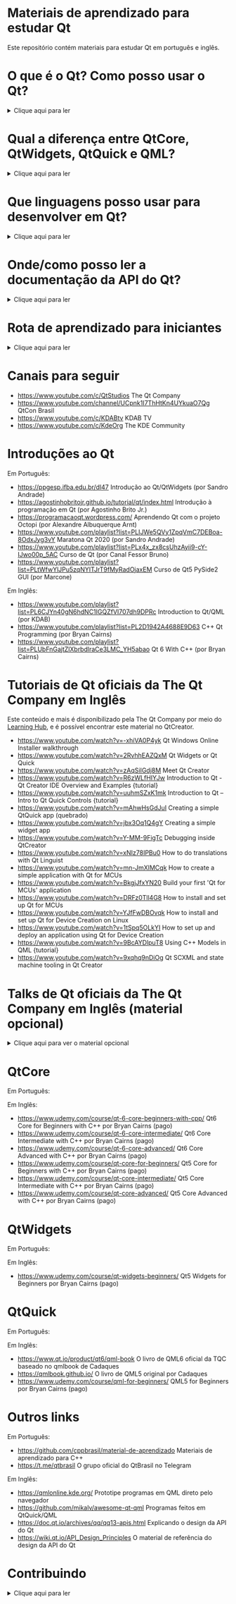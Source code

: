 # Materiais de aprendizado para estudar Qt
Este repositório contém materiais para estudar Qt em português e inglês.

# O que é o Qt? Como posso usar o Qt?

<details>
  <summary>Clique aqui para ler</summary>
  
O [Qt](https://www.qt.io/) (pronunciado [/kjuːt/](https://upload.wikimedia.org/wikipedia/commons/7/73/En-us-cute.ogg), como a palavra cute do inglês) é um framework utilizado para criar aplicativos modernos para desktop, dispositivos móveis e embarcados. Ele é feito em C++ e permite escrever um mesmo código para múltiplas plataformas, como Linux, Windows, Mac e Android, dentre outros.

O Qt extende o C++ e torna ele mais agradável para criar suas aplicações gráficas, e fornece também uma linguagem própria declarativa altamente produtiva, o QML. Ele inclui vários módulos, dentre eles o QtCore, o QtWidgets, o QtQuick, e outros.

Ele possui duas licenças principais: uma LGPL e uma comercial. Os módulos do Qt licenciados como LGPL são de código aberto e permitem que você crie tanto aplicativos de código aberto quanto aplicativos proprietários, de código fechado, gratuitamente, [contanto se siga as condições da licença LGPL](https://www.qt.io/licensing/open-source-lgpl-obligations). Os módulos do Qt licenciados como comerciais fornecem funcionalidade extra e mais facilidades para desenvolvimento e integração em empresas, e o uso desta licença fornece suporte técnico, além de outros serviços. Há alguns poucos módulos que utilizam-se de outras licenças. Por exemplo, módulos que utilizam licença GPL obrigam seu aplicativo a ser de código aberto, embora seja perfeitamente possível lucrar em cima disso, contanto siga-se a licença. Módulos que utilizam licença MIT permitem um uso mais flexível para aplicativos proprietários. Leia [mais sobre isso aqui](https://doc.qt.io/qt-6/licenses-used-in-qt.html). É possível ver quais módulos seguem quais licenças na [página de funcionalidades do Qt](https://www.qt.io/product/features).

</details>

# Qual a diferença entre QtCore, QtWidgets, QtQuick e QML?

<details>
  <summary>Clique aqui para ler</summary>

QtCore é um subconjunto de componentes do Qt especializado em aplicações **sem interface gráfica** (GUI). Ele é usado com C++ (e não QML), mas há language bindings para uso com outras linguagens, como Python. Vários dos seus componentes também estão disponíveis em módulos do QtWidgets e do QtQuick. Sua página inicial da documentação é esta: https://doc.qt.io/qt-6/qtcore-index.html e esta é a sua lista de classes C++: https://doc.qt.io/qt-6/qtcore-module.html. Dentre estas classes, as mais básicas são: [QCoreApplication](https://doc.qt.io/qt-6/qcoreapplication.html), [QDebug](https://doc.qt.io/qt-6/qdebug.html), [QString](https://doc.qt.io/qt-6/qstring.html), [QFile](https://doc.qt.io/qt-6/qfile.html), [QList](https://doc.qt.io/qt-6/qlist.html) e [QVariant](https://doc.qt.io/qt-6/qvariant.html).

QtWidgets é um subconjunto de componentes do Qt especializado em aplicações **com interface gráfica** que oferece integração extra para aplicativos desktop. Ele é usado com C++ (e não QML), mas há language bindings para uso com outras linguagens. Seus componentes principais vem prontos para integrar ao seu sistema opracional. Sua página inicial da documentação é esta: https://doc.qt.io/qt-6/qtwidgets-index.html e esta é a sua lista de classes C++: https://doc.qt.io/qt-6/qtwidgets-module.html. Dentre estas classes, as mais básicas são: [QApplication](https://doc.qt.io/qt-6/qapplication.html), [QWidget](https://doc.qt.io/qt-6/qwidget.html), [QMainWindow](https://doc.qt.io/qt-6/qmainwindow.html), [QDialog](https://doc.qt.io/qt-6/qdialog.html), [QLabel](https://doc.qt.io/qt-6/qlabel.html), [QPushButton](https://doc.qt.io/qt-6/qpushbutton.html), [QRadioButton](https://doc.qt.io/qt-6/qradiobutton.html), [QComboBox](https://doc.qt.io/qt-6/qcombobox.html), [QCheckBox](https://doc.qt.io/qt-6/qcheckbox.html), [QLineEdit](https://doc.qt.io/qt-6/qlineedit.html), [QTextEdit](https://doc.qt.io/qt-6/qtextedit.html), [QLayout](https://doc.qt.io/qt-6/qlayout.html) e [QMenu](https://doc.qt.io/qt-6/qmenu.html).

QtQuick é um subconjunto de componentes do Qt especializado em aplicações **com interface gráfica** que oferece integração extra para aplicativos móveis, além da integração para aplicativos desktop. Ele é usado com QML e opcionalmente C++, mas há language bindings para uso com outras linguagens. Sua página inicial da documentação é esta: https://doc.qt.io/qt-6/qtquick-index.html e esta é a sua lista de classes C++: https://doc.qt.io/qt-6/qtquick-module.html e sua lista de tipos QML: https://doc.qt.io/qt-6/qtquick-qmlmodule.html. As classes C++ possibilitam integrar interfaces QML em programas QtWidgets, enquanto os tipos QML são usados para construir interfaces QML. As duas classes C++ básicas são [QQuickWindow](https://doc.qt.io/qt-6/qquickwindow.html) e [QQuickView](https://doc.qt.io/qt-6/qquickview.html), enquanto seus tipos QML básicos são [Item](https://doc.qt.io/qt-6/qml-qtquick-item.html), [Window](https://doc.qt.io/qt-6/qml-qtquick-window.html), [Rectangle](https://doc.qt.io/qt-6/qml-qtquick-rectangle.html), [Text](https://doc.qt.io/qt-6/qml-qtquick-text.html), [Row](https://doc.qt.io/qt-6/qml-qtquick-row.html), [Column](https://doc.qt.io/qt-6/qml-qtquick-column.html), [Grid](https://doc.qt.io/qt-6/qml-qtquick-grid.html), [Flow](https://doc.qt.io/qt-6/qml-qtquick-flow.html), [ListView](https://doc.qt.io/qt-6/qml-qtquick-listview.html), [Animation](https://doc.qt.io/qt-6/qml-qtquick-animation.html), [Repeater](https://doc.qt.io/qt-6/qml-qtquick-repeater.html) e [Loader](https://doc.qt.io/qt-6/qml-qtquick-loader.html).

QML é uma linguagem declarativa similar ao JSON usada principalmente para criar interfaces gráficas. É possível tanto escrever um programa puramente em QML quanto um programa que misture C++ e QML. Para os que estão familiarizados com a terminologia, a linguagem tem embutido o observer pattern e o composite pattern, e permite utilizar o model-view-controller pattern, state pattern, dentre outros padrões de design de programação, além de implementar um scene graph, o que torna a linguagem versátil e altamente produtiva, isto é, permite produzir mais com menos código.

Existem outros componentes do Qt que interessam para quem pretende programar com o QtQuick: o [QtQuick Layouts](https://doc.qt.io/qt-6/qtquicklayouts-index.html) para criar layouts dinâmicos e o [QtQuick Controls](https://doc.qt.io/qt-6/qtquickcontrols-index.html) para obter controles mais elaborados para sua interface gráfica.

Outros componentes interessantes do Qt são o [QtGUI](https://doc-snapshots.qt.io/qt6-dev/qtgui-overview.html), que fornece alguns componentes de interface essenciais como [QGuiApplication](https://doc-snapshots.qt.io/qt6-dev/qguiapplication.html), [QAction](https://doc-snapshots.qt.io/qt6-dev/qaction.html) e [QColor](https://doc-snapshots.qt.io/qt6-dev/qcolor.html); o [QtQuick3D](https://doc-snapshots.qt.io/qt6-dev/qtquick3d-index.html), que permite trabalhar com modelos 3D usando QML; o [QtWebEngine](https://doc.qt.io/qt-6/qtwebengine-overview.html), que permite trabalhar com páginas da web diretamente, seja com C++ ou QML; e o [Qt for MCUs](https://doc.qt.io/QtForMCUs-2.1/), que foca em aplicativos com interface gráfica em embarcados.

</details>

# Que linguagens posso usar para desenvolver em Qt?

<details>
  <summary>Clique aqui para ler</summary>

A linguagem principal usada para desenvolver em Qt é o C++. O framework em si é feito em C++, assim como a IDE principal do Qt, o QtCreator. Caso queira aprender C++, dê uma olhada no [material de aprendizado do cppbrasil](https://github.com/cppbrasil/material-de-aprendizado).

Também é possível criar programas em Qt usando a linguagem QML. O QML é uma linguagem declarativa similar ao JSON que pode tanto se integrar a código feito em C++ quanto rodar sozinho utilizando expressões JavaScript para a lógica principal. Apesar de utilizar um engine JavaScript em tempo de execução, ele é bastante eficiente e pode ser transpilado para C++ via compilação just-in-time desde o Qt 5.11 (ou [ahead-of-time a partir do Qt 6.3](https://www.qt.io/blog/qml-type-compilation)), fazendo uso da eficiência e velocidade do C++.

A The Qt Company também oficialmente suporta o Python por meio do PySide2, [ou Qt For Python](https://wiki.qt.io/Qt_for_Python). Alternativamente, há o [PyQt5 e PyQt6](https://riverbankcomputing.com/software/pyqt/), ambos mantidos pela Riverbank Computers. Este último, no entanto, não recebe suporte da The Qt Company.

Há também [outros language bindings](https://wiki.qt.io/Language_Bindings) para o Qt. Notavelmente, o Rust tem ganhado popularidade recentemente, e para ele estão disponíveis o [Rust-Qt/Ritual](https://rust-qt.github.io/), que fornece bindings Rust -> C++; o [QMetaObject-rs](https://github.com/woboq/qmetaobject-rs), que fornece bindings Rust -> QML; o [Rust-Qt-Binding-Generator](https://invent.kde.org/sdk/rust-qt-binding-generator), desenvolvido pela KDE, que permite criar código feito em Rust que é utilizável em código Qt/QML. Há também o [QtJambi](https://github.com/OmixVisualization/qtjambi/wiki) para Java, o [Qt for Go](https://github.com/therecipe/qt), para Golang, e o [NodeGui](https://github.com/nodegui/nodegui), para NodeJS.

</details>

# Onde/como posso ler a documentação da API do Qt?

<details>
  <summary>Clique aqui para ler</summary>

A documentação do Qt reside em https://doc.qt.io/. É recomendável que você utilize a documentação mais atual, do Qt6, porém a documentação do Qt5 pode ser útil especialmente quando se trata do processo de compilação e gerenciamento de recursos, que foi bastante simplificado com a vinda do Qt6 e a transição do QMake pro CMake.

Há também a [wiki do Qt](https://wiki.qt.io/Main), que pode ser particularmente útil para os recursos mais utilizados. Atente para não acabar visualizando uma página deprecada ou conteúdo que não foi atualizado, que pode comumente ocorrer ao utilizar a pesquisa de um motor de busca como o DuckDuckGo ou o Google.

Caso esteja utilizando o instalador oficial da The Qt Company para instalar o Qt e a sua IDE principal, o QtCreator, você terá toda a documentação disponível no QtCreator offline e por padrão. No lado esquerdo do QtCreator, há uma aba chamada Help que permite acessar toda a documentação. Já no editor, é possível apertar F1 para ativar um painel lateral exibindo a documentação referente ao termo em que o cursor está parado, e apertar F1 novamente irá abrir a página da documentação visualizada, porém na aba Help, usando mais espaço. 

Em sistemas Linux, ao instalar o Qt/QtCreator pelo repositório, a documentação do Qt costuma ser encontrada em /usr/share/docs. Caso não esteja presente após a instalação, geralmente é possível instalar pacotes específicos nos repositórios que contenham os pacotes de documentação, assim como os de exemplos e tutoriais. Os pacotes costumam ter a extensão -doc e a documentação vem como arquivos QCH (formato específico do Qt) ou arquivos HTML. Uma vez presentes no seu sistema, é possível abrir os arquivos diretamente ou ver a documentação no QtCreator.

Caso você utilize o KDevelop, é possível configurar a IDE para que use a documentação instalada em /usr/share/docs de maneira similar ao QtCreator.

Quanto à documentação do Qt em si, você verá que ela é extensa e bastante clara, porém pode ser bastante técnica. Há [três tipos de documentação](https://doc.qt.io/qt-6/explore-qt.html): visão geral, exemplos, e referência de classe C++/tipo QML. Caso esteja começando, veja primeiro as principais páginas de visão geral, que costumam ter explicações detalhadas e exemplos simples, como [Layout Management](https://doc.qt.io/qt-6/layout.html), o [QML Object Attributes](https://doc.qt.io/qt-6/qtqml-syntax-objectattributes.html) ou o [Getting Started with CMake](https://doc.qt.io/qt-6/cmake-get-started.html), por exemplo. Após ler as páginas mais importantes de visão geral da documentação, você pode tentar colocar a mão na massa e replicar os exemplos. Caso esteja difícil, tente ver um canal ou curso introdutório de Qt, ou seguir a Rota de Aprendizado a seguir.

Uma vez que você passar para materiais de referência, como descrições de classes como o [QList](https://doc.qt.io/qt-6/qlist.html) ou tipos como o [ColorAnimation](https://doc.qt.io/qt-5/qml-qtquick-coloranimation.html), lembre-se: para verificar tudo de que uma classe é realmente capaz, clique em "List of all members, including inherited members". Assim é possível ver as propriedades e funções das classes pai, que também podem ser usadas pela classe/tipo sendo visualizada. O ColorAnimation é um bom exemplo disso.

Se você for iniciante e estiver tendo dificuldade com o QtWidgets em particular e sentir como se estivesse faltando alguma informação que parece óbvia mas você não está captando, talvez esteja faltando o conhecimento necessário de C++. Neste caso, você pode acessar o [material de aprendizado do cppbrasil](https://github.com/cppbrasil/material-de-aprendizado) ou focar no QtCore, que é essencialmente um C++ mais agradável de aprender.

</details>

# Rota de aprendizado para iniciantes

<details>
  <summary>Clique aqui para ler</summary>

  Não há nada aqui ainda. Contribua mandando um pull request! :)
  
  Esta seção irá conter uma referência a conceitos, classes/tipos e links para as referências necessárias em uma sequência razoável para que um iniciante em Qt possa adquirir o conhecimento para criar suas próprias aplicações com alguma independência.
  
</details>


# Canais para seguir
- https://www.youtube.com/c/QtStudios The Qt Company
- https://www.youtube.com/channel/UCpnk1I7ThHtKn4UYkuaO7Qg QtCon Brasil
- https://www.youtube.com/c/KDABtv KDAB TV
- https://www.youtube.com/c/KdeOrg The KDE Community

# Introduções ao Qt
Em Português:
- https://ppgesp.ifba.edu.br/dl47 Introdução ao Qt/QtWidgets (por Sandro Andrade)
- https://agostinhobritojr.github.io/tutorial/qt/index.html Introdução à programação em Qt (por Agostinho Brito Jr.)
- https://programacaoqt.wordpress.com/ Aprendendo Qt com o projeto Octopi (por Alexandre Albuquerque Arnt)
- https://www.youtube.com/playlist?list=PLIJWe5QVy1ZpqVmC7DEBoa-8OdxJyg3vY Maratona Qt 2020 (por Sandro Andrade)
- https://www.youtube.com/playlist?list=PLx4x_zx8csUhzAyii9-cY-IJwo00p_5AC  Curso de Qt (por Canal Fessor Bruno)
- https://www.youtube.com/playlist?list=PLtWfwYlJPu5zqNYITJrT9fMyRadOjaxEM Curso de Qt5 PySide2 GUI (por Marcone)

Em Inglês:

- https://www.youtube.com/playlist?list=PL6CJYn40gN6hdNC1IGQZfVI707dh9DPRc Introduction to Qt/QML (por KDAB)
- https://www.youtube.com/playlist?list=PL2D1942A4688E9D63 C++ Qt Programming (por Bryan Cairns)
- https://www.youtube.com/playlist?list=PLUbFnGajtZlXbrbdlraCe3LMC_YH5abao Qt 6 With C++ (por Bryan Cairns)

# Tutoriais de Qt oficiais da The Qt Company em Inglês

Este conteúdo e mais é disponibilizado pela The Qt Company por meio do [Learning Hub](https://resources.qt.io/learning-hub), e é possível encontrar este material no QtCreator.

- https://www.youtube.com/watch?v=-xhiVA0P4yk Qt Windows Online Installer walkthrough
- https://www.youtube.com/watch?v=2RvhhEAZQxM Qt Widgets or Qt Quick
- https://www.youtube.com/watch?v=zAqSiIGdj8M Meet Qt Creator
- https://www.youtube.com/watch?v=R6zWLfHIYJw Introduction to Qt - Qt Creator IDE Overview and Examples {tutorial}
- https://www.youtube.com/watch?v=uuhmSZxK1mk Introduction to Qt – Intro to Qt Quick Controls {tutorial}
- https://www.youtube.com/watch?v=mAhwHsGdJuI Creating a simple QtQuick app (quebrado)
- https://www.youtube.com/watch?v=jbx3Oq1Q4gY Creating a simple widget app
- https://www.youtube.com/watch?v=Y-MM-9FigTc Debugging inside QtCreator
- https://www.youtube.com/watch?v=xNIz78IPBu0 How to do translations with Qt Linguist
- https://www.youtube.com/watch?v=mn-JmXIMCqk How to create a simple application with Qt for MCUs
- https://www.youtube.com/watch?v=BkgjJfxYN20 Build your first 'Qt for MCUs' application
- https://www.youtube.com/watch?v=DRFz0Tll4G8 How to install and set up Qt for MCUs
- https://www.youtube.com/watch?v=YJfFwDBOvqk How to install and set up Qt for Device Creation on Linux
- https://www.youtube.com/watch?v=1tSpq5OLkYI How to set up and deploy an application using Qt for Device Creation
- https://www.youtube.com/watch?v=9BcAYDlpuT8 Using C++ Models in QML {tutorial}
- https://www.youtube.com/watch?v=9xqhq9nDiOg Qt SCXML and state machine tooling in Qt Creator


# Talks de Qt oficiais da The Qt Company em Inglês (material opcional)

<details>
  <summary>Clique aqui para ver o material opcional</summary>

- https://www.youtube.com/watch?v=nmvurCcsWos All You Need to Get Your App Done with Qt for Android | Tools | #QtWS21
- https://www.youtube.com/watch?v=3o2Wo4YzlII QtWS17 - Android & iOS - put your app on a diet, Maciej Węglarczyk, GameDesire
- https://www.youtube.com/watch?v=sRihJdZFuCg Code Once Deploy Everywhere: How Qt is ideal for cross-platform development
- https://www.youtube.com/watch?v=Ko3DuCgFamo QtWS15- Custom Qt Creator Wizards, Tobias Hunger, The Qt Company
- https://www.youtube.com/watch?v=v4glCQt2jE0 QtWS15- Effective multi platform development with Qt, Creator, QBS, and QEMU
- https://www.youtube.com/watch?v=DP0lMoLVneY QtDD13 - Tobias Hunger - Extending Qt Creator
- https://www.youtube.com/watch?v=qclquZ99ZVQ QtWS16- How to Develop with Qt for Multi-Screen and Platforms, Efficient App Lifecycle with Qt
- https://www.youtube.com/watch?v=PzV2MYRAUYQ How to create a plugin for Qt Creator
- https://www.youtube.com/watch?v=v_ynSET9FHU LTTng for full stack tracing
- https://www.youtube.com/watch?v=au3brB7lNms QtWS17 No Limits: HowTo make a more complicated mobile business APP, Ekkehard Gentz
- https://www.youtube.com/watch?v=ECA8_oLT0ZE Qt & Yocto, an ECU development workflow
- https://www.youtube.com/watch?v=TiJiF0MOOFc QtDD14 -Using the QML profiler - Ulf Hermann
- https://www.youtube.com/watch?v=hrKz63Q_Rf0 QtDD13 - Tim Sander - QtCreator for BareMetal development
- https://www.youtube.com/watch?v=1w0ak9RNNWY Qt Creator in Space | Tools | #QtWS21
- https://www.youtube.com/watch?v=B0X5FOev9Lw Qt Designer tutorial: Integrate custom widgets
- https://www.youtube.com/watch?v=X0kEkB0ewyw QtWS16- Qt SCXML: State Machines Made Easier, Ulf Hermann, The Qt Company
- https://www.youtube.com/watch?v=T_13aX5NTPk QtWS16- Qt for iOS A to Z, Mike Krus, KDAB
- https://www.youtube.com/watch?v=tnZo9umrPtg Styling a Qt Quick Controls Desktop Application | User Interface | #QtWS21
- https://www.youtube.com/watch?v=G0AbgVHGdXI QtWS15- The CPU Usage Analyzer for Device Creation, Ulf Herman, The Qt Company
- https://www.youtube.com/watch?v=WIRRoPxIerc QtWS16- The Curse of Choice: An Overview of GUI technologies in Qt, Andy Nichols, The Qt Company
- https://www.youtube.com/watch?v=pN0pRBUqrrc The New Property Bindings: Making C++ more QMLish | Platform | #QtWS21
- https://www.youtube.com/watch?v=W3WC-VpKdGQ WEBASM with Qt - Qt for WebAssembly

</details>
  
# QtCore
Em Português:

Em Inglês:
- https://www.udemy.com/course/qt-6-core-beginners-with-cpp/ Qt6 Core for Beginners with C++ por Bryan Cairns (pago)
- https://www.udemy.com/course/qt-6-core-intermediate/ Qt6 Core Intermediate with C++ por Bryan Cairns (pago)
- https://www.udemy.com/course/qt-6-core-advanced/ Qt6 Core Advanced with C++ por Bryan Cairns (pago)
- https://www.udemy.com/course/qt-core-for-beginners/ Qt5 Core for Beginners with C++ por Bryan Cairns (pago)
- https://www.udemy.com/course/qt-core-intermediate/ Qt5 Core Intermediate with C++ por Bryan Cairns (pago)
- https://www.udemy.com/course/qt-core-advanced/ Qt5 Core Advanced with C++ por Bryan Cairns (pago)


# QtWidgets
Em Português:

Em Inglês:
- https://www.udemy.com/course/qt-widgets-beginners/ Qt5 Widgets for Beginners por Bryan Cairns (pago)


# QtQuick
Em Português:

Em Inglês:

- https://www.qt.io/product/qt6/qml-book O livro de QML6 oficial da TQC baseado no qmlbook de Cadaques
- https://qmlbook.github.io/ O livro de QML5 original por Cadaques
- https://www.udemy.com/course/qml-for-beginners/ QML5 for Beginners por Bryan Cairns (pago)

# Outros links
Em Português:
- https://github.com/cppbrasil/material-de-aprendizado Materiais de aprendizado para C++
- https://t.me/qtbrasil O grupo oficial do QtBrasil no Telegram

Em Inglês:
- https://qmlonline.kde.org/ Prototipe programas em QML direto pelo navegador
- https://github.com/mikalv/awesome-qt-qml Programas feitos em QtQuick/QML
- https://doc.qt.io/archives/qq/qq13-apis.html Explicando o design da API do Qt
- https://wiki.qt.io/API_Design_Principles O material de referência do design da API do Qt


# Contribuindo

<details>
  <summary>Clique aqui para ler</summary>

As diretrizes para contribuir são as seguintes:

* A licença deste readme é GPLv3, porque sim.
* Material em inglês é permitido, **mas dê preferência a material em português brasileiro**, caso exista/você conheça.
* Material pago é permitido, **mas dê preferência a material gratuito**, caso exista. Em toda lista, **o material pago deve aparecer abaixo**.
* Material de Qt4 _de referência_ é permitido apenas como material complementar (ou seja, na seção Outros links ou outra futura para isso).
* Material de Qt4 _que não seja de referência_ é permitido (ou seja, na seção Outros links).
* Dê preferência a **autores de renome/especialistas**.
* Se o curso for em multimídia, **dê preferência a autores de boa pronúncia/com áudio decente**.
* Materiais complementares de CMake são aceitos, **mas em sua própria seção**.
* Materiais complementares de C++ são aceitos, **mas em sua própria seção**. Prefira contribuir diretamente ao [material de aprendizado do cppbrasil](https://github.com/cppbrasil/material-de-aprendizado) ou ao [livro de C++](https://github.com/tarcisiofischer/livrocpp).
* Caso não haja objeções durante o pull request, o material será incluso. A ideia do repositório é ser completo; **é preferível adicionar antes e vetar depois** do que restringir desnecessariamente a inclusão de material. **A única exceção são cursos pagos**, que precisam de veto para garantir a qualidade antes de serem inclusos.

  </details>
